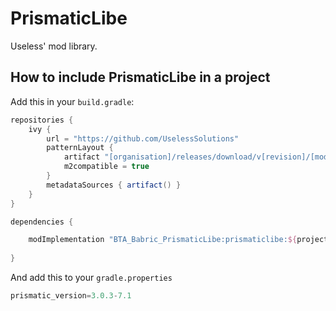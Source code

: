 # PrismaticLibe

Useless' mod library.


## How to include PrismaticLibe in a project
Add this in your `build.gradle`:
```groovy
repositories {
    ivy {
		url = "https://github.com/UselessSolutions"
		patternLayout {
			artifact "[organisation]/releases/download/v[revision]/[module]-[revision].jar"
			m2compatible = true
		}
		metadataSources { artifact() }
	}
}

dependencies {

    modImplementation "BTA_Babric_PrismaticLibe:prismaticlibe:${project.prismatic_version}"
   
}
```
And add this to your `gradle.properties`
```groovy
prismatic_version=3.0.3-7.1
```
